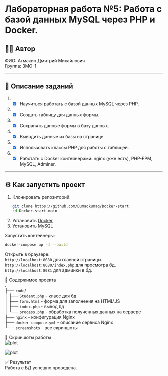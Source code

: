 # Лабораторная работа №5: Работа с базой данных MySQL через PHP и Docker.  

## 👩‍💻 Автор
ФИО: Атмакин Дмитрий Михайлович     
Группа: 3МО-1

---

## 📌 Описание заданий  

1. - [x] Научиться работать с базой данных MySQL через PHP.    
2. - [x] Создать таблицу для данных формы.   
3. - [x] Сохранять данные формы в базу данных.   
4. - [x] Выводить данные из базы на странице.      
5. - [x] Использовать классы PHP для работы с таблицей.   
6. - [x] Работать с Docker контейнерами: nginx (уже есть), PHP-FPM, MySQL, Adminer.     

---

## ⚙️ Как запустить проект

1. Клонировать репозиторий:
   ```bash  
   git clone https://github.com/Dumaqkumaq/Docker-start  
   cd Docker-start-main 
2. Установить [Docker](https://github.com/docker)   
3. Установить [MySQL](https://www.mysql.com)    

Запустить контейнеры:
```bash  
docker-compose up -d --build
```   

Открыть в браузере:  
```http://localhost:8080``` для главной страницы.  
```http://localhost:8080/index.php``` для просмотра бд.  
```http://localhost:8081``` для админки в бд.  

📂 Содержимое проекта   
.  
├── ```code```/   
│   ├── ```Student.php``` - класс для бд  
│   ├── ```form.html``` - форма для заполнения на HTML\JS   
│   ├── ```index.php``` - вывод бд         
│   └── ```process.php``` - обработка полученных данных на сервере     
├── ```nginx```  -  конфигурация Nginx    
├── ```docker-compose.yml``` - описание сервиса Nginx    
└── ```screenshots``` - все скриншоты  

📸 Скриншоты работы  
![plot](./screenshots/1.jpg)    

![plot](./screenshots/2.jpg) 

✅ Результат    
Работа с БД успешно проведена.  